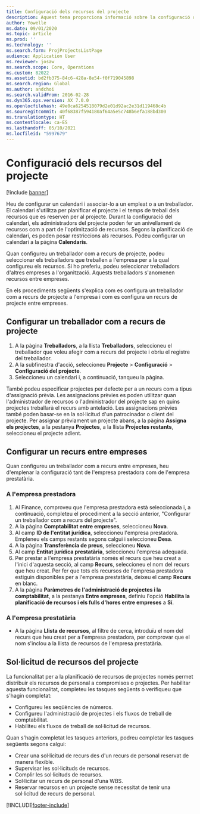```yaml
---
title: Configuració dels recursos del projecte
description: Aquest tema proporciona informació sobre la configuració o la sol·licitud de recursos del projecte.
author: Yowelle
ms.date: 09/01/2020
ms.topic: article
ms.prod: ''
ms.technology: ''
ms.search.form: ProjProjectsListPage
audience: Application User
ms.reviewer: josaw
ms.search.scope: Core, Operations
ms.custom: 82022
ms.assetid: bd2fb375-84c6-428a-8e54-f0f719045898
ms.search.region: Global
ms.author: andchoi
ms.search.validFrom: 2016-02-28
ms.dyn365.ops.version: AX 7.0.0
ms.openlocfilehash: 49e0ca6254518079d2e01d92ac2e31d119468c4b
ms.sourcegitcommit: 40f68387f594180af64a5e5c748b6efa188bd300
ms.translationtype: HT
ms.contentlocale: ca-ES
ms.lasthandoff: 05/10/2021
ms.locfileid: "5997679"
---
```

# <a name="set-up-project-resources"></a>Configuració dels recursos del projecte

[!include [banner](../includes/banner.md)]

Heu de configurar un calendari i associar-lo a un empleat o a un treballador. El calendari s'utilitza per planificar el projecte i el temps de treball dels recursos que es reserven per al projecte. Durant la configuració del calendari, els administradors del projecte poden fer un anivellament de recursos com a part de l'optimització de recursos. Segons la planificació de calendari, es poden posar restriccions als recursos. Podeu configurar un calendari a la pàgina **Calendaris**.

Quan configureu un treballador com a recurs de projecte, podeu seleccionar els treballadors que treballen a l'empresa per a la qual configureu els recursos. Si ho preferiu, podeu seleccionar treballadors d'altres empreses a l'organització. Aquests treballadors s'anomenen recursos entre empreses.

En els procediments següents s'explica com es configura un treballador com a recurs de projecte a l'empresa i com es configura un recurs de projecte entre empreses.

## <a name="set-up-a-worker-as-a-project-resource"></a>Configurar un treballador com a recurs de projecte

1. A la pàgina **Treballadors**, a la llista **Treballadors**, seleccioneu el treballador que voleu afegir com a recurs del projecte i obriu el registre del treballador.
2. A la subfinestra d'acció, seleccioneu **Projecte** &gt; **Configuració** &gt; **Configuració del projecte**.
3. Seleccioneu un calendari i, a continuació, tanqueu la pàgina.

També podeu especificar projectes per defecte per a un recurs com a tipus d'assignació prèvia. Les assignacions prèvies es poden utilitzar quan l'administrador de recursos o l'administrador del projecte sap en quins projectes treballarà el recurs amb antelació. Les assignacions prèvies també poden basar-se en la sol·licitud d'un patrocinador o client del projecte. Per assignar prèviament un projecte abans, a la pàgina **Assigna els projectes**, a la pestanya **Projectes**, a la llista **Projectes restants**, seleccioneu el projecte adient.

## <a name="set-up-an-intercompany-resource"></a>Configurar un recurs entre empreses

Quan configureu un treballador com a recurs entre empreses, heu d'emplenar la configuració tant de l'empresa prestadora com de l'empresa prestatària.

### <a name="in-the-lending-company"></a>A l'empresa prestadora

1. Al Finance, comproveu que l'empresa prestadora està seleccionada i, a continuació, completeu el procediment a la secció anterior, "Configurar un treballador com a recurs del projecte".
2. A la pàgina **Comptabilitat entre empreses**, seleccioneu **Nova**.
3. Al camp **ID de l'entitat jurídica**, seleccioneu l'empresa prestadora. Empleneu els camps restants segons calgui i seleccioneu **Desa**.
4. A la pàgina **Transferència de preus**, seleccioneu **Nova**.
5. Al camp **Entitat jurídica prestatària**, seleccioneu l'empresa adequada.
6. Per prestar a l'empresa prestatària només el recurs que heu creat a l'inici d'aquesta secció, al camp **Recurs**, seleccioneu el nom del recurs que heu creat. Per fer que tots els recursos de l'empresa prestadora estiguin disponibles per a l'empresa prestatària, deixeu el camp **Recurs** en blanc.
7. A la pàgina **Paràmetres de l'administració de projectes i la comptabilitat**, a la pestanya **Entre empreses**, definiu l'opció **Habilita la planificació de recursos i els fulls d'hores entre empreses** a **Sí**.

### <a name="in-the-borrowing-company"></a>A l'empresa prestatària

- A la pàgina **Llista de recursos**, al filtre de cerca, introduïu el nom del recurs que heu creat per a l'empresa prestadora, per comprovar que el nom s'inclou a la llista de recursos de l'empresa prestatària.

## <a name="request-project-resources"></a>Sol·licitud de recursos del projecte
La funcionalitat per a la planificació de recursos de projectes només permet distribuir els recursos de personal a compromisos o projectes. Per habilitar aquesta funcionalitat, completeu les tasques següents o verifiqueu que s'hagin completat:

- Configureu les seqüències de números.
- Configureu l'administració de projectes i els fluxos de treball de comptabilitat.
- Habiliteu els fluxos de treball de sol·licitud de recursos.

Quan s'hagin completat les tasques anteriors, podreu completar les tasques següents segons calgui:

- Crear una sol·licitud de recurs des d'un recurs de personal reservat de manera flexible.
- Supervisar les sol·licituds de recursos.
- Complir les sol·licituds de recursos.
- Sol·licitar un recurs de personal d'una WBS.
- Reservar recursos en un projecte sense necessitat de tenir una sol·licitud de recurs de personal.


[!INCLUDE[footer-include](../includes/footer-banner.md)]